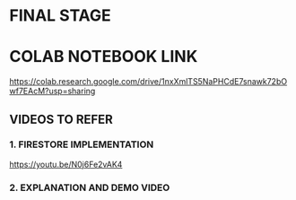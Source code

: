 # FINAL STAGE

# COLAB NOTEBOOK LINK
https://colab.research.google.com/drive/1nxXmlTS5NaPHCdE7snawk72bOwf7EAcM?usp=sharing

## VIDEOS TO REFER
### 1. FIRESTORE IMPLEMENTATION
https://youtu.be/N0j6Fe2vAK4

### 2. EXPLANATION AND DEMO VIDEO

